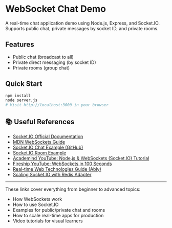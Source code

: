 # WebSocket Chat Demo

A real-time chat application demo using Node.js, Express, and Socket.IO.
Supports public chat, private messages by socket ID, and private rooms.

## Features
- Public chat (broadcast to all)
- Private direct messaging (by socket ID)
- Private rooms (group chat)

## Quick Start

```bash
npm install
node server.js
# Visit http://localhost:3000 in your browser
```

## 📚 Useful References

- [Socket.IO Official Documentation](https://socket.io/docs/v4/)
- [MDN WebSockets Guide](https://developer.mozilla.org/en-US/docs/Web/API/WebSockets_API)
- [Socket.IO Chat Example (GitHub)](https://github.com/socketio/socket.io/tree/main/examples/chat)
- [Socket.IO Room Example](https://socket.io/docs/v4/rooms/)
- [Academind YouTube: Node.js & WebSockets (Socket.IO) Tutorial](https://www.youtube.com/watch?v=ZKEqqIO7n-k)
- [Fireship YouTube: WebSockets in 100 Seconds](https://www.youtube.com/watch?v=1BfCnjr_Vjg)
- [Real-time Web Technologies Guide (Ably)](https://ably.com/concepts/websockets)
- [Scaling Socket.IO with Redis Adapter](https://socket.io/docs/v4/using-multiple-nodes/)

---

These links cover everything from beginner to advanced topics:  
- How WebSockets work  
- How to use Socket.IO  
- Examples for public/private chat and rooms  
- How to scale real-time apps for production  
- Video tutorials for visual learners  
